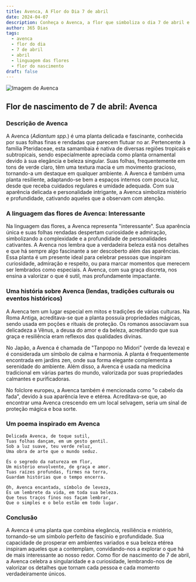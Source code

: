 ```yaml
---
title: Avenca, A Flor do Dia 7 de abril
date: 2024-04-07
description: Conheça o Avenca, a flor que simboliza o dia 7 de abril e seu significado 'Interessante'. Explore a beleza e o simbolismo desta flor encantadora.
author: 365 Dias
tags:
  - avenca
  - flor do dia
  - 7 de abril
  - abril
  - linguagem das flores
  - flor do nascimento
draft: false
---
```


![Imagem de Avenca](https://cdn.pixabay.com/photo/2024/06/15/07/09/fern-fronds-8831122_960_720.jpg#center)


## Flor de nascimento de 7 de abril: Avenca

### Descrição de Avenca

A Avenca (_Adiantum spp._) é uma planta delicada e fascinante, conhecida por suas folhas finas e rendadas que parecem flutuar no ar. Pertencente à família Pteridaceae, esta samambaia é nativa de diversas regiões tropicais e subtropicais, sendo especialmente apreciada como planta ornamental devido à sua elegância e beleza singular. Suas folhas, frequentemente em tons de verde claro, têm uma textura macia e um movimento gracioso, tornando-a um destaque em qualquer ambiente. A Avenca é também uma planta resiliente, adaptando-se bem a espaços internos com pouca luz, desde que receba cuidados regulares e umidade adequada. Com sua aparência delicada e personalidade intrigante, a Avenca simboliza mistério e profundidade, cativando aqueles que a observam com atenção.

### A linguagem das flores de Avenca: Interessante

Na linguagem das flores, a Avenca representa "interessante". Sua aparência única e suas folhas rendadas despertam curiosidade e admiração, simbolizando a complexidade e a profundidade de personalidades cativantes. A Avenca nos lembra que a verdadeira beleza está nos detalhes e que há sempre algo fascinante a ser descoberto além das aparências. Essa planta é um presente ideal para celebrar pessoas que inspiram curiosidade, admiração e respeito, ou para marcar momentos que merecem ser lembrados como especiais. A Avenca, com sua graça discreta, nos ensina a valorizar o que é sutil, mas profundamente impactante.

### Uma história sobre Avenca (lendas, tradições culturais ou eventos históricos)

A Avenca tem um lugar especial em mitos e tradições de várias culturas. Na Roma Antiga, acreditava-se que a planta possuía propriedades mágicas, sendo usada em poções e rituais de proteção. Os romanos associavam sua delicadeza a Vênus, a deusa do amor e da beleza, acreditando que sua graça e resiliência eram reflexos das qualidades divinas.

No Japão, a Avenca é chamada de "Tanpopo no Midori" (verde da leveza) e é considerada um símbolo de calma e harmonia. A planta é frequentemente encontrada em jardins zen, onde sua forma elegante complementa a serenidade do ambiente. Além disso, a Avenca é usada na medicina tradicional em várias partes do mundo, valorizada por suas propriedades calmantes e purificadoras.

No folclore europeu, a Avenca também é mencionada como "o cabelo da fada", devido à sua aparência leve e etérea. Acreditava-se que, ao encontrar uma Avenca crescendo em um local selvagem, seria um sinal de proteção mágica e boa sorte.

### Um poema inspirado em Avenca

```
Delicada Avenca, de toque sutil,  
Tuas folhas dançam, em um gesto gentil.  
Sob a luz suave, teu verde reluz,  
Uma obra de arte que o mundo seduz.  

És o segredo da natureza em flor,  
Um mistério envolvente, de graça e amor.  
Tuas raízes profundas, firmes na terra,  
Guardam histórias que o tempo encerra.  

Oh, Avenca encantada, símbolo de leveza,  
És um lembrete da vida, em toda sua beleza.  
Que teus traços finos nos façam lembrar,  
Que o simples e o belo estão em todo lugar.
```

### Conclusão

A Avenca é uma planta que combina elegância, resiliência e mistério, tornando-se um símbolo perfeito de fascínio e profundidade. Sua capacidade de prosperar em ambientes variados e sua beleza etérea inspiram aqueles que a contemplam, convidando-nos a explorar o que há de mais interessante ao nosso redor. Como flor de nascimento de 7 de abril, a Avenca celebra a singularidade e a curiosidade, lembrando-nos de valorizar os detalhes que tornam cada pessoa e cada momento verdadeiramente únicos.